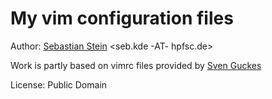 My vim configuration files
==========================

Author: [Sebastian Stein](http://sebstein.hpfsc.de/) <seb.kde -AT- hpfsc.de>

Work is partly based on vimrc files provided by [Sven Guckes](http://guckes.net/)

License: Public Domain
